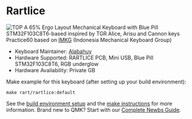 # Rartlice
![TOP](https://user-images.githubusercontent.com/30220306/94159843-3a0e4600-feae-11ea-94e0-7babe43f83a4.png)
A 65% Ergo Layout Mechanical Keyboard with Blue Pill STM32F103C8T6-based inspired by TGR Alice, Arisu and Cannon keys Practice60 based on [IMKG](https://www.facebook.com/groups/indomechanicalkeyboard/) (Indonesia Mechanical Keyboard Group)

* Keyboard Maintainer: [Alabahuy](https://github.com/alabahuy)
* Hardware Supported: RARTLICE PCB, Mini USB, Blue Pill STM32F103C8T6, RGB underglow
* Hardware Availability: Private GB 

Make example for this keyboard (after setting up your build environment):

    make rart/rartlice:default

See the [build environment setup](https://docs.qmk.fm/#/getting_started_build_tools) and the [make instructions](https://docs.qmk.fm/#/getting_started_make_guide) for more information. Brand new to QMK? Start with our [Complete Newbs Guide](https://docs.qmk.fm/#/newbs).
